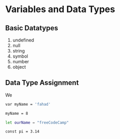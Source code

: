 # Variables and Data Types

## Basic Datatypes 
1. undefined
2. null
3. string
4. symbol
5. number
6. object


## Data Type Assignment
We
```sh
var myName = 'fahad'

myName = 8

let ourName = "freeCodeCamp"

const pi = 3.14
```

